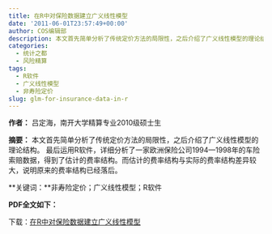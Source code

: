 ```yaml
---
title: 在R中对保险数据建立广义线性模型
date: '2011-06-01T23:57:49+00:00'
author: COS编辑部
description: 本文首先简单分析了传统定价方法的局限性，之后介绍了广义线性模型的理论结构。 最后运用R软件，详细分析了一家欧洲保险公司1994—1998年的车险索赔数据，得到了估计的费率结构。而估计的费率结构与实际的费率结构差异较大，说明原来的费率结构已经落后。
categories:
  - 统计之都
  - 风险精算
tags:
  - R软件
  - 广义线性模型
  - 非寿险定价
slug: glm-for-insurance-data-in-r
---
```


**作者：** 吕定海，南开大学精算专业2010级硕士生

**摘要：** 本文首先简单分析了传统定价方法的局限性，之后介绍了广义线性模型的理论结构。 最后运用R软件，详细分析了一家欧洲保险公司1994—1998年的车险索赔数据，得到了估计的费率结构。而估计的费率结构与实际的费率结构差异较大，说明原来的费率结构已经落后。

**关键词：**非寿险定价；广义线性模型；R软件

**PDF全文如下：** 

下载：[在R中对保险数据建立广义线性模型](https://cos.name/wp-content/uploads/2011/06/glm-for-insurance-data-in-r.pdf)
